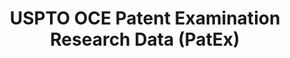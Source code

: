 ---
layout: default
bigquery: https://console.cloud.google.com/bigquery?p=patents-public-data&d=uspto_oce_pair&page=dataset
citation: 'Graham, S. Marco, A., and Miller, A. (2015). “The USPTO Patent Examination
  Research Dataset: A Window on the Process of Patent Examination.”'
contributors: Graham, S. Marco, A., Miller, A.
cost: None
description: The latest version of PatEx (referred to below as the 2020 release) contains
  detailed information on nearly 11.9 million publicly-viewable provisional and non-provisional
  patent applications to the USPTO and over 4.6 million Patent Cooperation Treaty
  (PCT) applications. It is based on data that OCE downloaded from the Patent Examination
  Data System (PEDS) in April, 2021. The PEDS data are sourced from Public PAIR. The
  first time that OCE used PEDS as the basis of PatEx was for the 2019 release. We
  took the PEDS data and organized it into the familiar PatEx data files, which are
  based on the organization of the Public PAIR portal. The data files include information
  on each application’s characteristics, prosecution history, continuation history,
  claims of foreign priority, patent term adjustment history, publication history,
  and correspondence address information.
documentation: 'For the 2019 and later releases, new technical documentation is available
  https://www.uspto.gov/sites/default/files/documents/PatEx-2019-Technical-Doc.pdf


  A document describing the 2014-2017 data sets is available and can be cited as:
  Graham, Stuart J.H. and Marco, Alan C. and Miller, Richard, The USPTO Patent Examination
  Research Dataset: A Window on the Process of Patent Examination (November 30, 2015).
  Available at SSRN: https://ssrn.com/abstract=2702637.'
last_edit: Mon, 04 Apr 2022 19:06:22 GMT
location: https://www.uspto.gov/ip-policy/economic-research/research-datasets/patent-examination-research-dataset-public-pair
maintained_by: EconomicsData@uspto.gov
related_publications: https://ssrn.com/abstract=29956744, https://ssrn.com/abstract=2702637
schema_fields: '[''application_type'', ''earliest_pgpub_date'', ''foreign_parent_date'',
  ''inventor_country_name'', ''sequence_number'', ''inventor_country_code'', ''parent_application_number'',
  ''patent_issue_date'', ''correspondence_country_name'', ''disposal_type'', ''file_location_date'',
  ''continuation_type'', ''inventor_name_last'', ''examiner_name_middle'', ''customer_number'',
  ''patent_number'', ''correspondence_country_code'', ''uspc_subclass'', ''examiner_art_unit'',
  ''uspc_class'', ''correspondence_region_name'', ''inventor_region_code'', ''aia_first_to_file'',
  ''parent_filing_date'', ''correspondence_name_line_1'', ''correspondence_name_line_2'',
  ''parent_country'', ''application_number'', ''file_location'', ''examiner_name_first'',
  ''application_number_pair'', ''status_code'', ''wipo_pub_date'', ''examiner_name_last'',
  ''inventor_name_middle'', ''recorded_date'', ''appl_status_date'', ''child_filing_date'',
  ''correspondence_city'', ''correspondence_postal_code'', ''status_description'',
  ''correspondence_street_line_2'', ''parent_country_code'', ''earliest_pgpub_number'',
  ''small_entity_indicator'', ''event_code'', ''correspondence_street_line_1'', ''inventor_name_first'',
  ''inventor_address_type'', ''filing_date'', ''atty_docket_number'', ''foreign_parent_id'',
  ''examiner_id'', ''child_application_number'', ''inventor_rank'', ''appl_status_code'',
  ''event_description'', ''invention_subject_matter'', ''correspondence_region_code'',
  ''confirm_number'', ''wipo_pub_number'', ''abandon_date'', ''invention_title'']'
shortname: patex
tags:
- patents
- legal
- history
terms_of_use: 'USPTO’s online databases are not designed or intended to be a source
  for bulk downloads of USPTO data when accessed through the website’s interfaces.
  Individuals, companies, IP addresses, or blocks of IP addresses who, in effect,
  deny or decrease service by generating unusually high numbers of database accesses
  (searches, pages, or hits), whether generated manually or in an automated fashion,
  may be denied access to USPTO servers without notice.


  Bulk data products may be separately obtained from the USPTO, either for free or
  at the cost of dissemination. For details, see information on Electronic Bulk Data
  Products: https://www.uspto.gov/learning-and-resources/electronic-bulk-data-products'
title: USPTO OCE Patent Examination Research Data (PatEx)
uuid: 4342caa7-23af-420c-b2f6-6088f133df6a
---